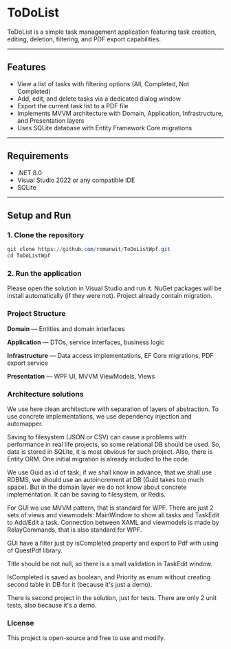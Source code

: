 # ToDoList

ToDoList is a simple task management application featuring task creation, editing, deletion, filtering, and PDF export capabilities.

---

## Features

- View a list of tasks with filtering options (All, Completed, Not Completed)
- Add, edit, and delete tasks via a dedicated dialog window
- Export the current task list to a PDF file
- Implements MVVM architecture with Domain, Application, Infrastructure, and Presentation layers
- Uses SQLite database with Entity Framework Core migrations

---

## Requirements

- .NET 8.0 
- Visual Studio 2022 or any compatible IDE
- SQLite

---

## Setup and Run

### 1. Clone the repository

```powershell
git clone https://github.com/romanwit/ToDoListWpf.git
cd ToDoListWpf
```

### 2. Run the application

Please open the solution in Visual Studio and run it. NuGet packages will be install automatically (if they were not). Project already contain migration.

### Project Structure

**Domain** — Entities and domain interfaces

**Application** — DTOs, service interfaces, business logic

**Infrastructure** — Data access implementations, EF Core migrations, PDF export service

**Presentation** — WPF UI, MVVM ViewModels, Views

### Architecture solutions

We use here clean architecture with separation of layers of abstraction. To use concrete implementations, we use dependency injection and automapper.

Saving to filesystem (JSON or CSV) can cause a problems with performance in real life projects, so some relational DB should be used. So, data is stored in SQLite, it is most obvious for such project. Also, there is Entity ORM. One initial migration is already included to the code.

We use Guid as id of task; if we shall know in advance, that we shall use RDBMS, we should use an autoincrement at DB (Guid takes too much space). But in the domain layer we do not know about concrete implementation. It can be saving to filesystem, or Redis.

For GUI we use MVVM pattern, that is standard for WPF. There are just 2 sets of views and viewmodels: MainWindow to show all tasks and TaskEdit to Add/Edit a task. Connection between XAML and viewmodels is made by RelayCommands, that is also standard for WPF.

GUI have a filter just by isCompleted property and export to Pdf with using of QuestPdf library.

Title should be not null, so there is a small validation in TaskEdit window.

IsCompleted is saved as boolean, and Priority as enum without creating second table in DB for it (because it's just a demo).

There is second project in the solution, just for tests. There are only 2 unit tests, also because it's a demo.

### License
This project is open-source and free to use and modify.


